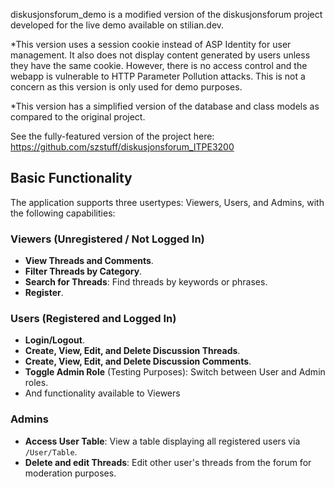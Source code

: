 diskusjonsforum_demo is a modified version of the diskusjonsforum project developed for the live demo available on stilian.dev. 

*This version uses a session cookie instead of ASP Identity for user management. It also does not display content generated by users unless they have the same cookie. However, there is no access control and the webapp is vulnerable to HTTP Parameter Pollution attacks. This is not a concern as this version is only used for demo purposes.

*This version has a simplified version of the database and class models as compared to the original project. 

See the fully-featured version of the project here: https://github.com/szstuff/diskusjonsforum_ITPE3200

## Basic Functionality

The application supports three usertypes: Viewers, Users, and Admins, with the following capabilities:

### Viewers (Unregistered / Not Logged In)
- **View Threads and Comments**.
- **Filter Threads by Category**.
- **Search for Threads**: Find threads by keywords or phrases.
- **Register**.

### Users (Registered and Logged In)
- **Login/Logout**.
- **Create, View, Edit, and Delete Discussion Threads**.
- **Create, View, Edit, and Delete Discussion Comments**.
- **Toggle Admin Role** (Testing Purposes): Switch between User and Admin roles.
- And functionality available to Viewers

### Admins
- **Access User Table**: View a table displaying all registered users via `/User/Table`.
- **Delete and edit Threads**: Edit other user's threads from the forum for moderation purposes.
